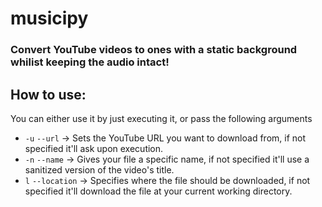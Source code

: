 # musicipy
### Convert YouTube videos to ones with a static background whilist keeping the audio intact!

## How to use:
You can either use it by just executing it, or pass the following arguments
- `-u` `--url` -> Sets the YouTube URL you want to download from, if not specified it'll ask upon execution.
- `-n` `--name` -> Gives your file a specific name, if not specified it'll use a sanitized version of the video's title.
- `l` `--location` -> Specifies where the file should be downloaded, if not specified it'll download the file at your current working directory.

